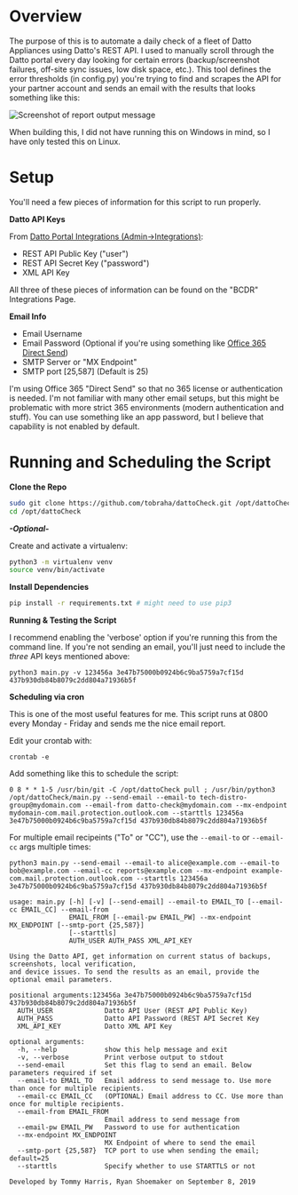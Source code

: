 # Overview
The purpose of this is to automate a daily check of a fleet of Datto Appliances using Datto's REST API. I used to manually scroll through the Datto portal every day looking for certain errors (backup/screenshot failures, off-site sync issues, low disk space, etc.). This tool defines the error thresholds (in config.py) you're trying to find and scrapes the API for your partner account and sends an email with the results that looks something like this:

![Screenshot of report output message](https://github.com/tobraha/dattoCheck/blob/refactor/screenshots/html-report.png)

When building this, I did not have running this on Windows in mind, so I have only tested this on Linux.

# Setup

You'll need a few pieces of information for this script to run properly.

**Datto API Keys**

From [Datto Portal Integrations (Admin->Integrations)](https://portal.dattobackup.com/integrations/xml):

* REST API Public Key ("user")
* REST API Secret Key ("password")
* XML API Key

All three of these pieces of information can be found on the "BCDR" Integrations Page.

**Email Info**

* Email Username
* Email Password (Optional if you're using something like [Office 365 Direct Send](https://docs.microsoft.com/en-us/exchange/mail-flow-best-practices/how-to-set-up-a-multifunction-device-or-application-to-send-email-using-office-3))
* SMTP Server or "MX Endpoint"
* SMTP port [25,587] (Default is 25)

I'm using Office 365 "Direct Send" so that no 365 license or authentication is needed. I'm not familiar with many other email setups, but this might be problematic with more strict 365 environments (modern authentication and stuff). You can use something like an app password, but I believe that capability is not enabled by default.

# Running and Scheduling the Script

**Clone the Repo**

```bash
sudo git clone https://github.com/tobraha/dattoCheck.git /opt/dattoCheck
cd /opt/dattoCheck
```

***-Optional-***

Create and activate a virtualenv:

```bash
python3 -m virtualenv venv
source venv/bin/activate
```

**Install Dependencies**

```bash
pip install -r requirements.txt # might need to use pip3
```

**Running & Testing the Script**

I recommend enabling the 'verbose' option if you're running this from the command line. If you're not sending an email, you'll just need to include the *three* API keys mentioned above:

`python3 main.py -v 123456a 3e47b75000b0924b6c9ba5759a7cf15d 437b930db84b8079c2dd804a71936b5f`

**Scheduling via cron**

This is one of the most useful features for me. This script runs at 0800 every Monday - Friday and sends me the nice email report.

Edit your crontab with:

`crontab -e`

Add something like this to schedule the script:

`0 8 * * 1-5 /usr/bin/git -C /opt/dattoCheck pull ; /usr/bin/python3 /opt/dattoCheck/main.py --send-email --email-to tech-distro-group@mydomain.com --email-from datto-check@mydomain.com --mx-endpoint mydomain-com.mail.protection.outlook.com --starttls 123456a 3e47b75000b0924b6c9ba5759a7cf15d 437b930db84b8079c2dd804a71936b5f`

For multiple email recipeints ("To" or "CC"), use the `--email-to` or `--email-cc` args multiple times:

`python3 main.py --send-email --email-to alice@example.com --email-to bob@example.com --email-cc reports@example.com --mx-endpoint example-com.mail.protection.outlook.com --starttls 123456a 3e47b75000b0924b6c9ba5759a7cf15d 437b930db84b8079c2dd804a71936b5f`

```
usage: main.py [-h] [-v] [--send-email] --email-to EMAIL_TO [--email-cc EMAIL_CC] --email-from
               EMAIL_FROM [--email-pw EMAIL_PW] --mx-endpoint MX_ENDPOINT [--smtp-port {25,587}]
               [--starttls]
               AUTH_USER AUTH_PASS XML_API_KEY

Using the Datto API, get information on current status of backups, screenshots, local verification,
and device issues. To send the results as an email, provide the optional email parameters.

positional arguments:123456a 3e47b75000b0924b6c9ba5759a7cf15d 437b930db84b8079c2dd804a71936b5f
  AUTH_USER             Datto API User (REST API Public Key)
  AUTH_PASS             Datto API Password (REST API Secret Key
  XML_API_KEY           Datto XML API Key

optional arguments:
  -h, --help            show this help message and exit
  -v, --verbose         Print verbose output to stdout
  --send-email          Set this flag to send an email. Below parameters required if set
  --email-to EMAIL_TO   Email address to send message to. Use more than once for multiple recipients.
  --email-cc EMAIL_CC   (OPTIONAL) Email address to CC. Use more than once for multiple recipients.
  --email-from EMAIL_FROM
                        Email address to send message from
  --email-pw EMAIL_PW   Password to use for authentication
  --mx-endpoint MX_ENDPOINT
                        MX Endpoint of where to send the email
  --smtp-port {25,587}  TCP port to use when sending the email; default=25
  --starttls            Specify whether to use STARTTLS or not

Developed by Tommy Harris, Ryan Shoemaker on September 8, 2019
```
